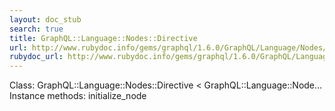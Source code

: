 ```yaml
---
layout: doc_stub
search: true
title: GraphQL::Language::Nodes::Directive
url: http://www.rubydoc.info/gems/graphql/1.6.0/GraphQL/Language/Nodes/Directive
rubydoc_url: http://www.rubydoc.info/gems/graphql/1.6.0/GraphQL/Language/Nodes/Directive
---
```


Class: GraphQL::Language::Nodes::Directive < GraphQL::Language::Node...
Instance methods:
initialize_node

